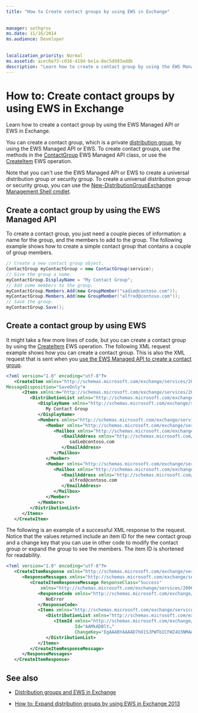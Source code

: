 ```yaml
---
title: "How to Create contact groups by using EWS in Exchange"
 
 
manager: sethgros
ms.date: 11/16/2014
ms.audience: Developer
 
 
localization_priority: Normal
ms.assetid: acec6e73-c016-419d-be1a-8ec5d993addb
description: "Learn how to create a contact group by using the EWS Managed API or EWS in Exchange."
---
```


# How to: Create contact groups by using EWS in Exchange

Learn how to create a contact group by using the EWS Managed API or EWS in Exchange.
  
You can create a contact group, which is a private [distribution group](distribution-groups-and-ews-in-exchange.md), by using the EWS Managed API or EWS. To create contact groups, use the methods in the [ContactGroup](http://msdn.microsoft.com/en-us/library/office/microsoft.exchange.webservices.data.contactgroup%28v=exchg.80%29.aspx) EWS Managed API class, or use the [CreateItem](http://msdn.microsoft.com/library/78a52120-f1d0-4ed7-8748-436e554f75b6%28Office.15%29.aspx) EWS operation. 
  
Note that you can't use the EWS Managed API or EWS to create a universal distribution group or security group. To create a universal distribution group or security group, you can use the [New-DistributionGroup](http://technet.microsoft.com/en-us/library/aa998856%28v=exchg.150%29.aspx)[Exchange Management Shell cmdlet](http://msdn.microsoft.com/en-us/library/ff326159%28v=exchg.140%29.aspx). 
  
## Create a contact group by using the EWS Managed API
<a name="bk_EWSMA"> </a>

To create a contact group, you just need a couple pieces of information: a name for the group, and the members to add to the group. The following example shows how to create a simple contact group that contains a couple of group members.
  
```cs
// Create a new contact group object.
ContactGroup myContactGroup = new ContactGroup(service);
// Give the group a name.
myContactGroup.DisplayName = "My Contact Group";
// Add some members to the group.
myContactGroup.Members.Add(new GroupMember("sadie@contoso.com"));
myContactGroup.Members.Add(new GroupMember("alfred@contoso.com"));
// Save the group.
myContactGroup.Save();

```

## Create a contact group by using EWS
<a name="bk_EWSMA"> </a>

It might take a few more lines of code, but you can create a contact group by using the [CreateItem](http://msdn.microsoft.com/library/78a52120-f1d0-4ed7-8748-436e554f75b6%28Office.15%29.aspx) EWS operation. The following XML request example shows how you can create a contact group. This is also the XML request that is sent when you [use the EWS Managed API to create a contact group](#bk_EWSMA).
  
```XML
<?xml version="1.0" encoding="utf-8"?>
   <CreateItem xmlns="http://schemas.microsoft.com/exchange/services/2006/messages" 
MessageDisposition="SaveOnly">
      <Items xmlns:m="http://schemas.microsoft.com/exchange/services/2006/messages">
         <DistributionList xmlns="http://schemas.microsoft.com/exchange/services/2006/types">
            <DisplayName xmlns="http://schemas.microsoft.com/exchange/services/2006/types">
               My Contact Group
            </DisplayName>
            <Members xmlns="http://schemas.microsoft.com/exchange/services/2006/types">
               <Member xmlns="http://schemas.microsoft.com/exchange/services/2006/types">
                  <Mailbox xmlns="http://schemas.microsoft.com/exchange/services/2006/types">
                     <EmailAddress xmlns="http://schemas.microsoft.com/exchange/services/2006/types">
                        sadie@contoso.com
                     </EmailAddress>
                  </Mailbox>
               </Member>
               <Member xmlns="http://schemas.microsoft.com/exchange/services/2006/types">
                  <Mailbox xmlns="http://schemas.microsoft.com/exchange/services/2006/types">
                     <EmailAddress xmlns="http://schemas.microsoft.com/exchange/services/2006/types">
                        alfred@contoso.com
                     </EmailAddress>
                  </Mailbox>
               </Member>
            </Members>
         </DistributionList>
      </Items>
   </CreateItem>
```

The following is an example of a successful XML response to the request. Notice that the values returned include an item ID for the new contact group and a change key that you can use in other code to modify the contact group or expand the group to see the members. The item ID is shortened for readability.
  
```XML
<?xml version="1.0" encoding="utf-8"?>
   <CreateItemResponse xmlns="http://schemas.microsoft.com/exchange/services/2006/messages">
      <ResponseMessages xmlns="http://schemas.microsoft.com/exchange/services/2006/messages">
         <CreateItemResponseMessage ResponseClass="Success" 
             xmlns="http://schemas.microsoft.com/exchange/services/2006/messages">
            <ResponseCode xmlns="http://schemas.microsoft.com/exchange/services/2006/messages">
               NoError
            </ResponseCode>
            <Items xmlns="http://schemas.microsoft.com/exchange/services/2006/messages">
               <DistributionList xmlns="http://schemas.microsoft.com/exchange/services/2006/types">
                  <ItemId xmlns="http://schemas.microsoft.com/exchange/services/2006/types" 
                          Id="AAMkADBlY…" 
                          ChangeKey="EgAAABYAAAAD7hO1SJPWTbICFWZ4U3NMAABXzQiK" />
               </DistributionList>
            </Items>
         </CreateItemResponseMessage>
      </ResponseMessages>
   </CreateItemResponse>
```

## See also
<a name="bk_addresources"> </a>

- [Distribution groups and EWS in Exchange](distribution-groups-and-ews-in-exchange.md)
    
- [How to: Expand distribution groups by using EWS in Exchange 2013](how-to-expand-distribution-groups-by-using-ews-in-exchange-2013.md)
    

